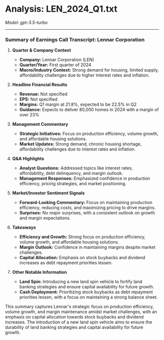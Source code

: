 # Analysis: LEN_2024_Q1.txt

*Model: gpt-3.5-turbo*

---

### Summary of Earnings Call Transcript: Lennar Corporation

1. **Quarter & Company Context**
   - **Company:** Lennar Corporation (LEN)
   - **Quarter/Year:** First quarter of 2024
   - **Macro/Industry Context:** Strong demand for housing, limited supply, affordability challenges due to higher interest rates and inflation.

2. **Headline Financial Results**
   - **Revenue:** Not specified
   - **EPS:** Not specified
   - **Margins:** Q1 margin at 21.8%, expected to be 22.5% in Q2
   - **Guidance:** Expects to deliver 80,000 homes in 2024 with a margin of over 23%

3. **Management Commentary**
   - **Strategic Initiatives:** Focus on production efficiency, volume growth, and affordable housing solutions.
   - **Market Updates:** Strong demand, chronic housing shortage, affordability challenges due to interest rates and inflation.

4. **Q&A Highlights**
   - **Analyst Questions:** Addressed topics like interest rates, affordability, debt delinquency, and margin outlook.
   - **Management Responses:** Emphasized confidence in production efficiency, pricing strategies, and market positioning.

5. **Market/Investor Sentiment Signals**
   - **Forward-Looking Commentary:** Focus on maintaining production efficiency, reducing costs, and maximizing pricing to drive margins.
   - **Surprises:** No major surprises, with a consistent outlook on growth and margin expectations.

6. **Takeaways**
   - **Efficiency and Growth:** Strong focus on production efficiency, volume growth, and affordable housing solutions.
   - **Margin Outlook:** Confidence in maintaining margins despite market challenges.
   - **Capital Allocation:** Emphasis on stock buybacks and dividend increases as debt repayment priorities lessen.

7. **Other Notable Information**
   - **Land Spin:** Introducing a new land spin vehicle to fortify land banking strategies and ensure capital availability for future growth.
   - **Cash Deployment:** Prioritizing stock buybacks as debt repayment priorities lessen, with a focus on maintaining a strong balance sheet.

This summary captures Lennar's strategic focus on production efficiency, volume growth, and margin maintenance amidst market challenges, with an emphasis on capital allocation towards stock buybacks and dividend increases. The introduction of a new land spin vehicle aims to ensure the durability of land banking strategies and capital availability for future growth.